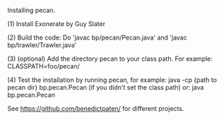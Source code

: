 Installing pecan.

(1) Install Exonerate by Guy Slater

(2) Build the code:
Do 'javac bp/pecan/Pecan.java' and 'javac bp/trawler/Trawler.java'

(3) (optional) Add the directory pecan to your class path. For example:
CLASSPATH=foo/pecan/

(4) Test the installation by running pecan, for example:
java -cp {path to pecan dir} bp.pecan.Pecan (if you didn't set the class path)
	or:
java bp.pecan.Pecan

See https://github.com/benedictpaten/ for different projects.